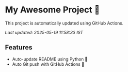 # My Awesome Project 🚀

This project is automatically updated using GitHub Actions.

_Last updated: 2025-05-19 11:58:33 IST_

## Features
- Auto-update README using Python 🐍
- Auto Git push with GitHub Actions 🤖
